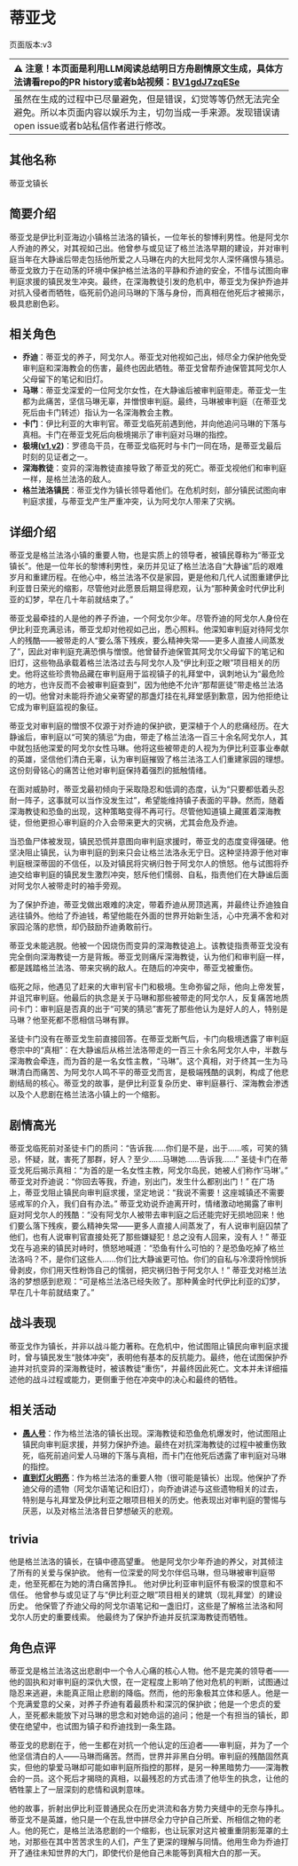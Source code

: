 # 蒂亚戈
页面版本:v3
 

| :warning: 注意！本页面是利用LLM阅读总结明日方舟剧情原文生成，具体方法请看repo的PR history或者b站视频：[BV1gdJ7zqESe](https://www.bilibili.com/video/BV1gdJ7zqESe/)         |
|:----------------------------|
| 虽然在生成的过程中已尽量避免，但是错误，幻觉等等仍然无法完全避免。所以本页面内容以娱乐为主，切勿当成一手来源。发现错误请open issue或者b站私信作者进行修改。|



## 其他名称
蒂亚戈镇长
## 简要介绍
蒂亚戈是伊比利亚海边小镇格兰法洛的镇长，一位年长的黎博利男性。他是阿戈尔人乔迪的养父，对其视如己出。他曾参与或见证了格兰法洛早期的建设，并对审判庭当年在大静谧后带走包括他所爱之人马琳在内的大批阿戈尔人深怀痛恨与猜忌。蒂亚戈致力于在动荡的环境中保护格兰法洛的平静和乔迪的安全，不惜与试图向审判庭求援的镇民发生冲突。最终，在深海教徒引发的危机中，蒂亚戈为保护乔迪并对抗入侵者而牺牲，临死前仍追问马琳的下落与身份，而真相在他死后才被揭示，极具悲剧色彩。
## 相关角色
-   **乔迪**：蒂亚戈的养子，阿戈尔人。蒂亚戈对他视如己出，倾尽全力保护他免受审判庭和深海教会的伤害，最终也因此牺牲。蒂亚戈曾帮乔迪保管其阿戈尔人父母留下的笔记和旧灯。
-   **马琳**：蒂亚戈深爱的一位阿戈尔女性，在大静谧后被审判庭带走。蒂亚戈一生都为此痛苦，坚信马琳无辜，并憎恨审判庭。最终，马琳被审判庭（在蒂亚戈死后由卡门转述）指认为一名深海教会主教。
-   **卡门**：伊比利亚的大审判官。蒂亚戈临死前遇到他，并向他追问马琳的下落与真相。卡门在蒂亚戈死后向极境揭示了审判庭对马琳的指控。
-   **极境([v1](../chars/char_401_elysm.md),[v2](char_401_elysm.md))**：罗德岛干员，在蒂亚戈临死时与卡门一同在场，是蒂亚戈最后时刻的见证者之一。
-   **深海教徒**：变异的深海教徒直接导致了蒂亚戈的死亡。蒂亚戈视他们和审判庭一样，是格兰法洛的敌人。
-   **格兰法洛镇民**：蒂亚戈作为镇长领导着他们。在危机时刻，部分镇民试图向审判庭求援，与蒂亚戈产生严重冲突，认为阿戈尔人带来了灾祸。
## 详细介绍
蒂亚戈是格兰法洛小镇的重要人物，也是实质上的领导者，被镇民尊称为“蒂亚戈镇长”。他是一位年长的黎博利男性，亲历并见证了格兰法洛自“大静谧”后的艰难岁月和重建历程。在他心中，格兰法洛不仅是家园，更是他和几代人试图重建伊比利亚昔日荣光的缩影，尽管他对此愿景后期显得悲观，认为“那种黄金时代伊比利亚的幻梦，早在几十年前就结束了。”

蒂亚戈最牵挂的人是他的养子乔迪，一个阿戈尔少年。尽管乔迪的阿戈尔人身份在伊比利亚充满忌讳，蒂亚戈却对他视如己出，悉心照料。他深知审判庭对待阿戈尔人的残酷——被带走的人“要么落下残疾，要么精神失常——更多人直接人间蒸发了”，因此对审判庭充满恐惧与憎恨。他曾替乔迪保管其阿戈尔父母留下的笔记和旧灯，这些物品承载着格兰法洛过去与阿戈尔人及“伊比利亚之眼”项目相关的历史。他将这些珍贵物品藏在审判庭用于监视镇子的礼拜堂中，讽刺地认为“最危险的地方，也许反而不会被审判庭查到”，因为他绝不允许“那帮匪徒”带走格兰法洛的一切。他曾对未能将乔迪父亲寄望的那盏灯挂在礼拜堂感到歉意，因为他拒绝让它成为审判庭监视的象征。

蒂亚戈对审判庭的憎恨不仅源于对乔迪的保护欲，更深植于个人的悲痛经历。在大静谧后，审判庭以“可笑的猜忌”为由，带走了格兰法洛一百三十余名阿戈尔人，其中就包括他深爱的阿戈尔女性马琳。他将这些被带走的人视为为伊比利亚事业奉献的英雄，坚信他们清白无辜，认为审判庭摧毁了格兰法洛工人们重建家园的理想。这份刻骨铭心的痛苦让他对审判庭保持着强烈的抵触情绪。

在面对威胁时，蒂亚戈最初倾向于采取隐忍和低调的态度，认为“只要都低着头忍耐一阵子，这事就可以当作没发生过”，希望能维持镇子表面的平静。然而，随着深海教徒和恐鱼的出现，这种策略变得不再可行。尽管他知道镇上藏匿着深海教徒，但他更担心审判庭的介入会带来更大的灾祸，尤其会危及乔迪。

当恐鱼尸体被发现，镇民恐慌并意图向审判庭求援时，蒂亚戈的态度变得强硬。他坚决阻止镇民，认为审判庭的到来只会让格兰法洛永无宁日。这种坚持源于他对审判庭根深蒂固的不信任，以及对镇民将灾祸归咎于阿戈尔人的愤怒。他与试图将乔迪交给审判庭的镇民发生激烈冲突，怒斥他们懦弱、自私，指责他们在大静谧后面对阿戈尔人被带走时的袖手旁观。

为了保护乔迪，蒂亚戈做出艰难的决定，带着乔迪从房顶逃离，并最终让乔迪独自逃往镇外。他给了乔迪钱，希望他能在外面的世界开始新生活，心中充满不舍和对家园沦落的悲愤，却仍鼓励乔迪勇敢前行。

蒂亚戈未能逃脱。他被一个因烧伤而变异的深海教徒追上。该教徒指责蒂亚戈没有完全倒向深海教徒一方是背叛。蒂亚戈则痛斥深海教徒，认为他们和审判庭一样，都是践踏格兰法洛、带来灾祸的敌人。在随后的冲突中，蒂亚戈被重伤。

临死之际，他遇见了赶来的大审判官卡门和极境。生命弥留之际，他向上帝发誓，并诅咒审判庭。他最后的执念是关于马琳和那些被带走的阿戈尔人，反复痛苦地质问卡门：审判庭是否真的出于“可笑的猜忌”害死了那些他认为是好人的人，特别是马琳？他至死都不愿相信马琳有罪。

圣徒卡门没有在蒂亚戈生前直接回答。在蒂亚戈断气后，卡门向极境透露了审判庭卷宗中的“真相”：在大静谧后从格兰法洛带走的一百三十余名阿戈尔人中，半数与深海教会牵连，而为首的是一名女性主教，“马琳”。这个真相，对于终其一生为马琳清白而痛苦、为阿戈尔人鸣不平的蒂亚戈而言，是极端残酷的讽刺，构成了他悲剧结局的核心。蒂亚戈的故事，是伊比利亚复杂历史、审判庭暴行、深海教会渗透以及个人悲剧在格兰法洛小镇上的一个缩影。
## 剧情高光
蒂亚戈临死前对圣徒卡门的质问：“告诉我......你们是不是，出于......咳，可笑的猜忌，怀疑，就，害死了那群，好人？至少......马琳她......告诉我......”
圣徒卡门在蒂亚戈死后揭示真相：“为首的是一名女性主教，阿戈尔岛民，她被人们称作‘马琳’。”
蒂亚戈对乔迪说：“你回去等我，乔迪，别出门，发生什么都别出门！”
在广场上，蒂亚戈阻止镇民向审判庭求援，坚定地说：“我说不需要！这座城镇还不需要惩戒军的介入，我们自有办法。”
蒂亚戈劝说乔迪离开时，情绪激动地揭露了审判庭对阿戈尔人的残酷：“没有阿戈尔人被带去审判庭之后还能完好无损地回来！他们要么落下残疾，要么精神失常——更多人直接人间蒸发了，有人说审判庭囚禁了他们，也有人说审判官直接处死了那些嫌疑犯！总之没有人回来，没有人！”
蒂亚戈在与追来的镇民对峙时，愤怒地喊道：“恐鱼有什么可怕的？是恐鱼吃掉了格兰法洛吗？不，是你们这些人......你们比大静谧更可怕。你们的自私与冷漠将怜悯拆骨剥皮，你们用天性粉饰自己的懦弱，把灾祸归咎于阿戈尔人！”
蒂亚戈对格兰法洛的梦想感到悲观：“可是格兰法洛已经失败了。那种黄金时代伊比利亚的幻梦，早在几十年前就结束了。”
## 战斗表现
蒂亚戈作为镇长，并非以战斗能力著称。在危机中，他试图阻止镇民向审判庭求援时，曾与镇民发生“肢体冲突”，表明他有基本的反抗能力。最终，他在试图保护乔迪并对抗变异的深海教徒时，被该教徒“重伤”，并最终因此死亡。文本并未详细描述他的战斗过程或能力，更侧重于他在冲突中的决心和最终的牺牲。
## 相关活动
-   **[愚人号](../stories/act17side.md)**：作为格兰法洛的镇长出现。深海教徒和恐鱼危机爆发时，他试图阻止镇民向审判庭求援，并努力保护乔迪。最终在对抗深海教徒的过程中被重伤致死，临死前追问爱人马琳的下落与真相，而卡门在他死后透露了审判庭对马琳的指控。
-   **[直到灯火明亮](../stories/story_lumen_set_1.md)**：作为格兰法洛的重要人物（很可能是镇长）出现。他保护了乔迪父母的遗物（阿戈尔语笔记和旧灯），向乔迪讲述与这些遗物相关的过去，特别是与礼拜堂及伊比利亚之眼项目相关的历史。他表现出对审判庭的警惕与厌恶，以及对格兰法洛昔日梦想破灭的悲观。
## trivia
他是格兰法洛的镇长，在镇中德高望重。
他是阿戈尔少年乔迪的养父，对其倾注了所有的关爱与保护欲。
他有一位深爱的阿戈尔伴侣马琳，但马琳被审判庭带走，他至死都在为她的清白痛苦挣扎。
他对伊比利亚审判庭怀有极深的恨意和不信任。
他曾参与或见证了与“伊比利亚之眼”项目相关的建筑（现礼拜堂）的建设历史。
他保管了乔迪父母的阿戈尔语笔记和一盏旧灯，这些是了解格兰法洛和阿戈尔人历史的重要线索。
他最终为了保护乔迪并反抗深海教徒而牺牲。
## 角色点评
蒂亚戈是格兰法洛这出悲剧中一个令人心痛的核心人物。他不是完美的领导者——他的固执和对审判庭的深仇大恨，在一定程度上影响了他对危机的判断，试图通过隐忍来逃避，未能真正阻止悲剧的降临。然而，他的形象极其立体和感人。他是一个充满爱意的父亲，对养子乔迪有着最质朴和深沉的保护欲；他是一个忠贞的爱人，至死都未能放下对马琳的思念和对她命运的追问；他是一个有担当的镇长，即使在绝望中，也试图为镇子和乔迪找到一条生路。

蒂亚戈的悲剧在于，他一生都在对抗一个他认定的压迫者——审判庭，并为了一个他坚信清白的人——马琳而痛苦。然而，世界并非黑白分明。审判庭的残酷固然真实，但他的挚爱马琳却可能如审判庭所指控的那样，是另一种黑暗势力——深海教会的一员。这个死后才揭晓的真相，以最残忍的方式击溃了他毕生的执念，让他的牺牲蒙上了一层深刻的悲情和讽刺意味。

他的故事，折射出伊比利亚普通民众在历史洪流和各方势力夹缝中的无奈与挣扎。蒂亚戈不是英雄，他只是一个在乱世中拼尽全力守护自己所爱、所相信之物的老人。他的死亡，是格兰法洛悲剧的一个缩影，也让玩家对这片被重重阴影笼罩的土地，对那些在其中苦苦求生的人们，产生了更深的理解与同情。他用生命为乔迪打开了通往未知世界的大门，即使代价是他自己未能等到真相大白的那一天。